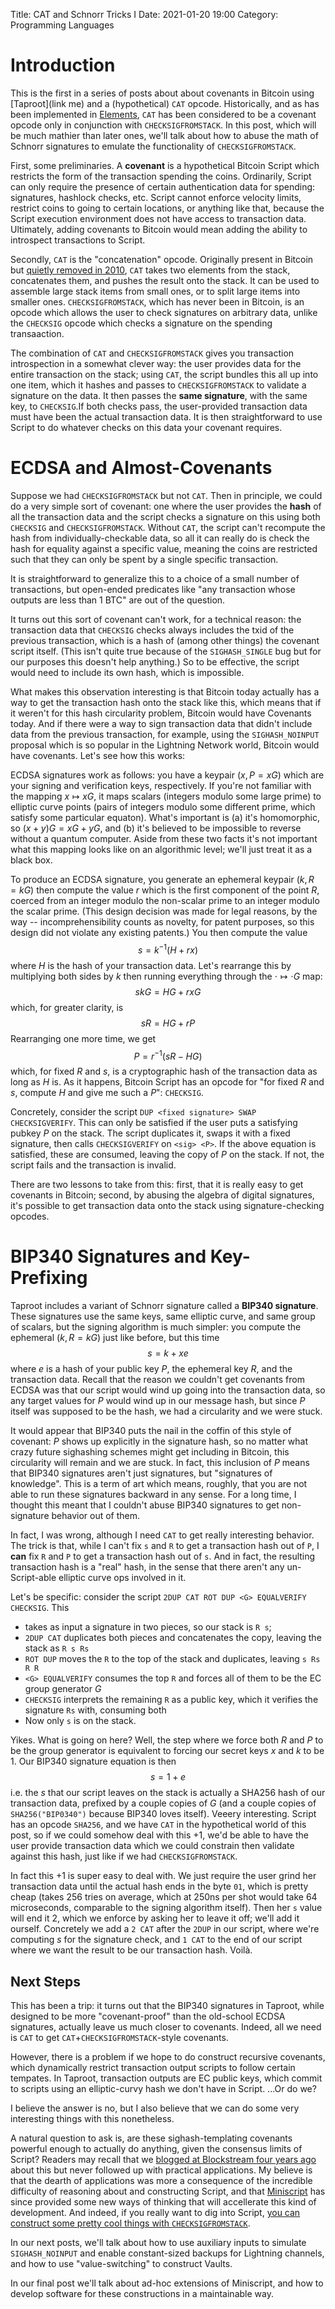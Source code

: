 Title: CAT and Schnorr Tricks I
Date: 2021-01-20 19:00
Category: Programming Languages

# Introduction
 
This is the first in a series of posts about about covenants in Bitcoin
using [Taproot](link me) and a (hypothetical) `CAT` opcode. Historically, and as has
been implemented in [Elements](https://github.com/ElementsProject/elements/),
`CAT` has been considered to be a covenant opcode only in conjunction with
`CHECKSIGFROMSTACK`. In this post, which will be much mathier than later ones,
we'll talk about how to abuse the math of Schnorr signatures to emulate the
functionality of `CHECKSIGFROMSTACK`.

First, some preliminaries. A **covenant** is a hypothetical Bitcoin Script
which restricts the form of the transaction spending the coins. Ordinarily,
Script can only require the presence of certain authentication data for
spending: signatures, hashlock checks, etc. Script cannot enforce velocity
limits, restrict coins to going to certain locations, or anything like that,
because the Script execution environment does not have access to transaction
data. Ultimately, adding covenants to Bitcoin would mean adding the ability
to introspect transactions to Script.

Secondly, `CAT` is the "concatenation" opcode. Originally present in Bitcoin
but [quietly removed in 2010](https://github.com/bitcoin/bitcoin/commit/4bd188c4383d6e614e18f79dc337fbabe8464c82),
`CAT` takes two elements from the stack, concatenates them, and pushes the
result onto the stack. It can be used to assemble large stack items from
small ones, or to split large items into smaller ones. `CHECKSIGFROMSTACK`,
which has never been in Bitcoin, is an opcode which allows the user to
check signatures on arbitrary data, unlike the `CHECKSIG` opcode which checks
a signature on the spending transaaction.

The combination of `CAT` and `CHECKSIGFROMSTACK` gives you transaction introspection
in a somewhat clever way: the user provides data for the entire transaction on the
stack; using `CAT`, the script bundles this all up into one item, which it hashes
and passes to `CHECKSIGFROMSTACK` to validate a signature on the data. It then
passes the **same signature**, with the same key, to `CHECKSIG`.If both checks
pass, the user-provided transaction data must have been the actual transaction data.
It is then straightforward to use Script to do whatever checks on this data your
covenant requires.

# ECDSA and Almost-Covenants

Suppose we had `CHECKSIGFROMSTACK` but not `CAT`. Then in principle, we could do
a very simple sort of covenant: one where the user provides the **hash** of all
the transaction data and the script checks a signature on this using both `CHECKSIG`
and `CHECKSIGFROMSTACK`. Without `CAT`, the script can't recompute the hash from
individually-checkable data, so all it can really do is check the hash for equality
against a specific value, meaning the coins are restricted such that they can only
be spent by a single specific transaction.

It is straightforward to generalize this to a choice of a small number of transactions,
but open-ended predicates like "any transaction whose outputs are less than 1 BTC" are
out of the question.

It turns out this sort of covenant can't work, for a technical reason: the
transaction data that `CHECKSIG` checks always includes the txid of the previous
transaction, which is a hash of (among other things) the covenant script itself.
(This isn't quite true because of the `SIGHASH_SINGLE` bug but for our purposes this
doesn't help anything.) So to be effective, the script would need to include its
own hash, which is impossible.

What makes this observation interesting is that Bitcoin today actually has a way to
get the transaction hash onto the stack like this, which means that if it weren't
for this hash circularity problem, Bitcoin would have Covenants today. And if there
were a way to sign transaction data that didn't include data from the previous transaction,
for example, using the `SIGHASH_NOINPUT` proposal which is so popular in the Lightning
Network world, Bitcoin would have covenants. Let's see how this works:

ECDSA signatures work as follows: you have a keypair $(x, P = xG)$ which are your signing
and verification keys, respectively. If you're not familiar with the mapping $x\mapsto xG$,
it maps scalars (integers modulo some large prime) to elliptic curve points (pairs of
integers modulo some different prime, which satisfy some particular equaton). What's
important is (a) it's homomorphic, so $(x + y)G = xG + yG$, and (b) it's believed to be
impossible to reverse without a quantum computer. Aside from these two facts it's not
important what this mapping looks like on an algorithmic level; we'll just treat it as a
black box.

To produce an ECDSA signature, you generate an ephemeral keypair $(k, R = kG)$ then compute
the value $r$ which is the first component of the point $R$, coerced from an integer modulo
the non-scalar prime to an integer modulo the scalar prime. (This design decision was made
for legal reasons, by the way -- incomprehensibility counts as novelty, for patent purposes,
so this design did not violate any existing patents.) You then compute the value
$$ s = k^{-1}(H + rx) $$
where $H$ is the hash of your transaction data. Let's rearrange this by multiplying both sides
by $k$ then running everything through the $\cdot\mapsto\cdot G$ map:
$$ skG = HG + rxG $$
which, for greater clarity, is
$$ sR = HG + rP $$
Rearranging one more time, we get
$$ P = r^{-1}(sR - HG) $$
which, for fixed $R$ and $s$, is a cryptographic hash of the transaction data as long as $H$
is. As it happens, Bitcoin Script has an opcode for "for fixed $R$ and $s$, compute $H$ and
give me such a $P$": `CHECKSIG`.

Concretely, consider the script `DUP <fixed signature> SWAP CHECKSIGVERIFY`. This can only
be satisfied if the user puts a satisfying pubkey $P$ on the stack. The script duplicates
it, swaps it with a fixed signature, then calls `CHECKSIGVERIFY` on `<sig> <P>`. If the
above equation is satisfied, these are consumed, leaving the copy of $P$ on the stack. If
not, the script fails and the transaction is invalid.

There are two lessons to take from this: first, that it is really easy to get covenants in
Bitcoin; second, by abusing the algebra of digital signatures, it's possible to get transaction
data onto the stack using signature-checking opcodes.

# BIP340 Signatures and Key-Prefixing

Taproot includes a variant of Schnorr signature called a **BIP340 signature**. These signatures
use the same keys, same elliptic curve, and same group of scalars, but the signing algorithm
is much simpler: you compute the ephemeral $(k, R = kG)$ just like before, but this time
$$ s = k + xe $$
where $e$ is a hash of your public key $P$, the ephemeral key $R$, and the transaction data.
Recall that the reason we couldn't get covenants from ECDSA was that our script would wind
up going into the transaction data, so any target values for $P$ would wind up in our message
hash, but since $P$ itself was supposed to be the hash, we had a circularity and we were stuck.

It would appear that BIP340 puts the nail in the coffin of this style of covenant: $P$ shows
up explicitly in the signature hash, so no matter what crazy future sighashing schemes might
get including in Bitcoin, this circularity will remain and we are stuck. In fact, this inclusion
of $P$ means that BIP340 signatures aren't just signatures, but "signatures of knowledge". This
is a term of art which means, roughly, that you are not able to run these signatures backward
in any sense. For a long time, I thought this meant that I couldn't abuse BIP340 signatures to
get non-signature behavior out of them.

In fact, I was wrong, although I need `CAT` to get really interesting behavior. The trick is
that, while I can't fix `s` and `R` to get a transaction hash out of `P`, I **can** fix `R`
and `P` to get a transaction hash out of `s`. And in fact, the resulting transaction hash is
a "real" hash, in the sense that there aren't any un-Script-able elliptic curve ops involved
in it.

Let's be specific: consider the script `2DUP CAT ROT DUP <G> EQUALVERIFY CHECKSIG`. This

* takes as input a signature in two pieces, so our stack is `R s`;
* `2DUP CAT` duplicates both pieces and concatenates the copy, leaving the stack as `R s Rs`
* `ROT DUP` moves the `R` to the top of the stack and duplicates, leaving `s Rs R R`
* `<G> EQUALVERIFY` consumes the top `R` and forces all of them to be the EC group generator $G$
* `CHECKSIG` interprets the remaining `R` as a public key, which it verifies the signature `Rs` with, consuming both
* Now only `s` is on the stack.

Yikes. What is going on here? Well, the step where we force both $R$ and $P$ to be the
group generator is equivalent to forcing our secret keys $x$ and $k$ to be 1. Our BIP340
signature equation is then
$$ s = 1 + e $$
i.e. the $s$ that our script leaves on the stack is actually a SHA256 hash of our
transaction data, prefixed by a couple copies of $G$ (and a couple copies of
`SHA256("BIP0340")` because BIP340 loves itself). Veeery interesting. Script has
an opcode `SHA256`, and we have `CAT` in the hypothetical world of this post, so
if we could somehow deal with this +1, we'd be able to have the user provide transaction
data which we could constrain then validate against this hash, just like if we had
`CHECKSIGFROMSTACK`.

In fact this +1 is super easy to deal with. We just require the user grind her transaction
data until the actual hash ends in the byte `01`, which is pretty cheap (takes 256 tries
on average, which at 250ns per shot would take 64 microseconds, comparable to the signing
algorithm itself). Then her `s` value will end it 2, which we enforce by asking her to
leave it off; we'll add it ourself. Concretely we add a `2 CAT` after the `2DUP` in our
script, where we're computing $s$ for the signature check, and `1 CAT` to the end of our
script where we want the result to be our transaction hash. Voilà.

## Next Steps

This has been a trip: it turns out that the BIP340 signatures in Taproot, while designed
to be more "covenant-proof" than the old-school ECDSA signatures, actually leave us much
closer to covenants. Indeed, all we need is `CAT` to get `CAT`+`CHECKSIGFROMSTACK`-style
covenants.

However, there is a problem if we hope to do construct recursive covenants, which dynamically
restrict transaction output scripts to follow certain tempates. In Taproot, transaction
outputs are EC public
keys, which commit to scripts using an elliptic-curvy hash we don't have in Script. ...Or do
we?

I believe the answer is no, but I also believe that we can do some very interesting
things with this nonetheless.

A natural question to ask is, are these sighash-templating covenants powerful enough to
actually do anything, given the consensus limits of Script? Readers may recall that we
[blogged at Blockstream four years ago](https://blockstream.com/2016/11/02/en-covenants-in-elements-alpha/)
about this but never followed up with practical applications. My believe is that the
dearth of applications was more a consequence of the incredible difficulty of reasoning
about and constructing Script, and that [Miniscript](http://bitcoin.sipa.be/miniscript/)
has since provided some new ways of thinking that will accellerate this kind of development.
And indeed, if you really want to dig into Script, [you can construct some pretty cool
things with `CHECKSIGFROMSTACK`](https://ruggedbytes.com/articles/ll/).

In our next posts, we'll talk about how to use auxiliary inputs to simulate `SIGHASH_NOINPUT`
and enable constant-sized backups for Lightning channels, and how to use "value-switching"
to construct Vaults.

In our final post we'll talk about ad-hoc extensions of Miniscript, and how to develop
software for these constructions in a maintainable way.


